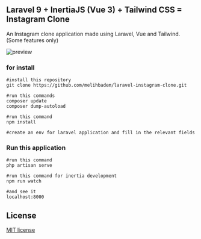 ## Laravel 9 + InertiaJS (Vue 3) + Tailwind CSS = Instagram Clone

An Instagram clone application made using Laravel, Vue and Tailwind. (Some features only)

![preview](https://i.ibb.co/j6RtFLP/preview.png)
### for install

```console
#install this repository
git clone https://github.com/melihbadem/laravel-instagram-clone.git
```

```console
#run this commands
composer update
composer dump-autoload
```

```console
#run this command
npm install
```

```console
#create an env for laravel application and fill in the relevant fields
```

### Run this application
```console
#run this command
php artisan serve
```

```console
#run this command for inertia development
npm run watch
```

```console
#and see it
localhost:8000
```
## License

[MIT license](https://opensource.org/licenses/MIT)
